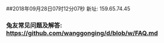 ##2018年09月28日07时12分07秒 新址: 159.65.74.45
### 兔友常见问题及解答: https://github.com/wanggonging/d/blob/w/FAQ.md

